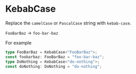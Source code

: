 # KebabCase

Replace the `camelCase` or `PascalCase` string with `kebab-case`.

`FooBarBaz` -> `foo-bar-baz`

For example

```ts
type FooBarBaz = KebabCase<"FooBarBaz">;
const foobarbaz: FooBarBaz = "foo-bar-baz";
type DoNothing = KebabCase<"do-nothing">;
const doNothing: DoNothing = "do-nothing";
```